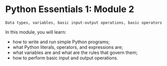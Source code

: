 # Python Essentials 1: Module 2
`Data types, variables, basic input-output operations, basic operators`

In this module, you will learn:
  - how to write and run simple Python programs;
  - what Python literals, operators, and expressions are;
  - what variables are and what are the rules that govern them;
  - how to perform basic input and output operations.